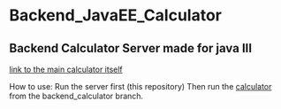 # Backend_JavaEE_Calculator
## Backend Calculator Server made for java III

[link to the main calculator itself](https://github.com/TyroneV/Calculator/tree/backend_calculator) 

How to use:
 Run the server first (this repository)
 Then run the [calculator](https://github.com/TyroneV/Calculator/tree/backend_calculator) from the backend_calculator branch.

